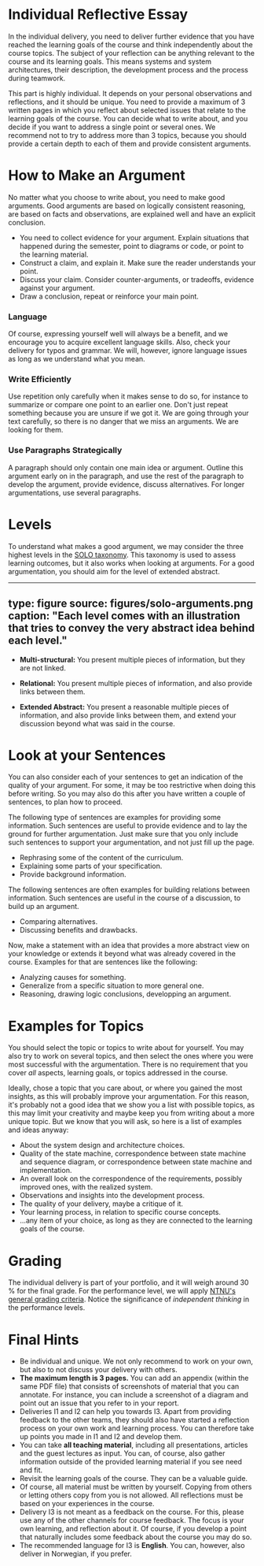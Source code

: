 # Individual Reflective Essay



In the individual delivery, you need to deliver further evidence that you have reached the learning goals of the course and think independently about the course topics. 
The subject of your reflection can be anything relevant to the course and its learning goals. 
This means systems and system architectures, their description, the development process and the process during teamwork.

This part is highly individual. It depends on your personal observations and reflections, and it should be unique. 
You need to provide a maximum of 3 written pages in which you reflect about selected issues that relate to the learning goals of the course. 
You can decide what to write about, and you decide if you want to address a single point or several ones. 
We recommend not to try to address more than 3 topics, because you should provide a certain depth to each of them and provide consistent arguments.


# How to Make an Argument

No matter what you choose to write about, you need to make good arguments.
Good arguments are based on logically consistent reasoning, are based on facts and observations, are explained well and have an explicit conclusion. 

* You need to collect evidence for your argument. Explain situations that happened during the semester, point to diagrams or code, or point to the learning material.
* Construct a claim, and explain it. Make sure the reader understands your point.
* Discuss your claim. Consider counter-arguments, or tradeoffs, evidence against your argument. 
* Draw a conclusion, repeat or reinforce your main point.


### Language 

Of course, expressing yourself well will always be a benefit, and we encourage you to acquire excellent language skills. Also, check your delivery for typos and grammar. We will, however, ignore language issues as long as we understand what you mean.

### Write Efficiently

Use repetition only carefully when it makes sense to do so, for instance to summarize or compare one point to an earlier one. Don't just repeat something because you are unsure if we got it. 
We are going through your text carefully, so there is no danger that we miss an arguments. We are looking for them.

### Use Paragraphs Strategically

A paragraph should only contain one main idea or argument. Outline this argument early on in the paragraph, and use the rest of the paragraph to develop the argument, provide evidence, discuss alternatives. For longer argumentations, use several paragraphs.




# Levels

To understand what makes a good argument, we may consider the three highest levels in the [SOLO taxonomy](https://en.wikipedia.org/wiki/Structure_of_observed_learning_outcome). This taxonomy is used to assess learning outcomes, but it also works when looking at arguments. For a good argumentation, you should aim for the level of extended abstract.


---
type: figure
source: figures/solo-arguments.png
caption: "Each level comes with an illustration that tries to convey the very abstract idea behind each level."
---
 

* **Multi-structural:** You present multiple pieces of information, but they are not linked.

* **Relational:** You present multiple pieces of information, and also provide links between them.

* **Extended Abstract:** You present a reasonable multiple pieces of information, and also provide links between them, and extend your discussion beyond what was said in the course. 



# Look at your Sentences

You can also consider each of your sentences to get an indication of the quality of your argument. For some, it may be too restrictive when doing this before writing. So you may also do this after you have written a couple of sentences, to plan how to proceed.

The following type of sentences are examples for providing some information. Such sentences are useful to provide evidence and to lay the ground for further argumentation. Just make sure that you only include such sentences to support your argumentation, and not just fill up the page.

- Rephrasing some of the content of the curriculum.
- Explaining some parts of your specification.
- Provide background information.


The following sentences are often examples for building relations between information. Such sentences are useful in the course of a discussion, to build up an argument.

- Comparing alternatives.
- Discussing benefits and drawbacks.


Now, make a statement with an idea that provides a more abstract view on your knowledge or extends it beyond what was already covered in the course. Examples for that are sentences like the following:

- Analyzing causes for something.
- Generalize from a specific situation to more general one.
- Reasoning, drawing logic conclusions, developping an argument.



# Examples for Topics

You should select the topic or topics to write about for yourself. You may also try to work on several topics, and then select the ones where you were most successful with the argumentation. There is no requirement that you cover *all* aspects, learning goals, or topics addressed in the course. 

Ideally, chose a topic that you care about, or where you gained the most insights, as this will probably improve your argumentation. For this reason, it's probably not a good idea that we show you a list with possible topics, as this may limit your creativity and maybe keep you from writing about a more unique topic. 
But we know that you will ask, so here is a list of examples and ideas anyway:

- About the system design and architecture choices.
- Quality of the state machine, correspondence between state machine and sequence diagram, or correspondence between state machine and implementation.
- An overall look on the correspondence of the requirements, possibly improved ones, with the realized system.
- Observations and insights into the development process.
- The quality of your delivery, maybe a critique of it.
- Your learning process, in relation to specific course concepts.
- ...any item of your choice, as long as they are connected to the learning goals of the course.



# Grading

The individual delivery is part of your portfolio, and it will weigh around 30 % for the final grade. For the performance level, we will apply [NTNU's general grading criteria](learning-grading.html#overall-generic-criteria). Notice the significance of *independent thinking* in the performance levels.


# Final Hints

- Be individual and unique. We not only recommend to work on your own, but also to not discuss your delivery with others.
- **The maximum length is 3 pages.** You can add an appendix (within the same PDF file) that consists of screenshots of material that you can annotate. For instance, you can include a screenshot of a diagram and point out an issue that you refer to in your report.
- Deliveries I1 and I2 can help you towards I3. Apart from providing feedback to the other teams, they should also have started a reflection process on your own work and learning process. You can therefore take up points you made in I1 and I2 and develop them. 
- You can take **all teaching material**, including all presentations, articles and the guest lectures as input. You can, of course, also gather information outside of the provided learning material if you see need and fit.
- Revisit the learning goals of the course. They can be a valuable guide.
- Of course, all material must be written by yourself. Copying from others or letting others copy from you is not allowed. All reflections must be based on your experiences in the course. 
- Delivery I3 is not meant as a feedback on the course. For this, please use any of the other channels for course feedback. The focus is your own learning, and reflection about it. Of course, if you develop a point that naturally includes some feedback about the course you may do so.
- The recommended language for I3 is **English**. You can, however, also deliver in Norwegian, if you prefer.